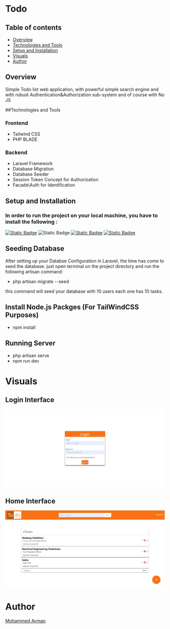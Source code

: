 # Todo

## Table of contents

- [Overview](#overview)
- [Technologies and Tools](#Technologies%20and%20Tools)
- [Setup and Installation](#Setup_and_Installation)
- [Visuals](#Visuals)
- [Author](#author)

## Overview 

Simple Todo list web application, with powerful simple search engine and with robust Authentication&Authorization sub-system
and of course with No JS

##Technologies and Tools

### Frontend 

- Tailwind CSS 
- PHP BLADE

### Backend

- Laravel Framework
- Database Migration
- Database Seeder
- Session Token Concept for Authorization
- Facade\Auth for Identification

## Setup and Installation

### In order to run the project on your local machine, you have to install the following :

[![Static Badge](https://img.shields.io/badge/PHP-blue)](https://www.bing.com/ck/a?!&&p=dcaa6e9e497c66a8JmltdHM9MTcxNzg5MTIwMCZpZ3VpZD0wZDYxNDIyOS04MDY5LTYyOGQtMmQyYy01MDY4ODExNTYzNjImaW5zaWQ9NTIwMw&ptn=3&ver=2&hsh=3&fclid=0d614229-8069-628d-2d2c-506881156362&psq=php+install&u=a1aHR0cHM6Ly93d3cucGhwLm5ldC9tYW51YWwvZW4vaW5zdGFsbC5waHA&ntb=1)
![Static Badge](https://img.shields.io/badge/Any-Database-grey)
[![Static Badge](https://img.shields.io/badge/composer-brown)](https://www.bing.com/ck/a?!&&p=cfdc0adadf6b302eJmltdHM9MTcxNzg5MTIwMCZpZ3VpZD0wZDYxNDIyOS04MDY5LTYyOGQtMmQyYy01MDY4ODExNTYzNjImaW5zaWQ9NTUwMQ&ptn=3&ver=2&hsh=3&fclid=0d614229-8069-628d-2d2c-506881156362&psq=composer+download&u=a1aHR0cHM6Ly9nZXRjb21wb3Nlci5vcmcvZG93bmxvYWQv&ntb=1)
[![Static Badge](https://img.shields.io/badge/Node.js-green)](https://www.bing.com/ck/a?!&&p=e7eaf25a3c7d2971JmltdHM9MTcxNzg5MTIwMCZpZ3VpZD0wZDYxNDIyOS04MDY5LTYyOGQtMmQyYy01MDY4ODExNTYzNjImaW5zaWQ9NTUyNQ&ptn=3&ver=2&hsh=3&fclid=0d614229-8069-628d-2d2c-506881156362&psq=node.js&u=a1aHR0cHM6Ly9ub2RlanMub3JnL2VuL2Rvd25sb2FkLw&ntb=1)

## Seeding Database

After setting up your Databse Configuration in Laravel, the time has come to seed the database.
just open terminal on the project directory and run the following artisan command:
- php artisan migrate --seed

this command will seed your database with 10 users each one has 10 tasks.

## Install Node.js Packges (For TailWindCSS Purposes)

- npm install

## Running Server 

- php artisan serve
- npm run dev

# Visuals

## Login Interface

![](./public/todo-login.jpeg)

## Home Interface
![](./public/todo-home.jpeg)

# Author

[Mohammed Ayman](https://www.linkedin.com/in/mohammed-ayman-385abb296/)



